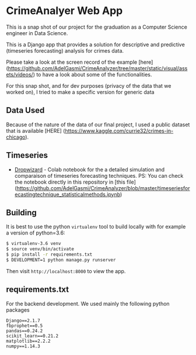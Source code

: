# CrimeAnalyer Web App

This is a snap shot of our project for the graduation as a Computer Science engineer in Data Science. 

This is a Django app that provides a solution for descriptive and predictive (timeseries forecasting) analysis for crimes data. 

Please take a look at the screen record of the example  [here] (https://github.com/AdelGasmi/CrimeAnalyzer/tree/master/static/visual/assets/videos/) to have a look about some of the functionalities. 


For this snap shot, and for dev purposes (privacy of the data that we worked on), I tried to make a specific version for generic data 

## Data Used

Because of the nature of the data of our final project, I used a public dataset that is available [HERE] (https://www.kaggle.com/currie32/crimes-in-chicago).
 
## Timeseries

* [Dropwizard](http://www.dropwizard.io/1.0.2/docs/) - Colab notebook for the a detailed simulation and comparaison of timeseries forecasting techniques. 
PS: You can check the notebook directly in this repository in [this file] (https://github.com/AdelGasmi/CrimeAnalyzer/blob/master/timeseriesforecastingtechnique_statisticalmethods.ipynb)




## Building

It is best to use the python `virtualenv` tool to build locally with for example a version of python=3.6:

```sh
$ virtualenv-3.6 venv
$ source venv/bin/activate
$ pip install -r requirements.txt
$ DEVELOPMENT=1 python manage.py runserver
```

Then visit `http://localhost:8000` to view the app. 

## requirements.txt

For the backend development. We used mainly the following python packages

```
Django==2.1.7
fbprophet==0.5
pandas==0.24.2
scikit_learn==0.21.2
matplotlib==2.2.2
numpy==1.14.3
```

